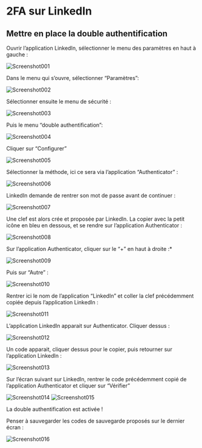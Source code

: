 # 2FA sur LinkedIn


## Mettre en place la double authentification

Ouvrir l’application LinkedIn, sélectionner le menu des paramètres en haut à gauche :

![Screenshot001](/screenshots/mfa-linkedin/screenshot001.png)

Dans le menu qui s’ouvre, sélectionner “Paramètres”:

![Screenshot002](/screenshots/mfa-linkedin/screenshot002.png)

Sélectionner ensuite le menu de sécurité :

![Screenshot003](/screenshots/mfa-linkedin/screenshot003.png)

Puis le menu “double authentification”:

![Screenshot004](/screenshots/mfa-linkedin/screenshot004.png)

Cliquer sur “Configurer”

![Screenshot005](/screenshots/mfa-linkedin/screenshot005.png)

Sélectionner la méthode, ici ce sera via l’application “Authenticator” :

![Screenshot006](/screenshots/mfa-linkedin/screenshot006.png)

LinkedIn demande de rentrer son mot de passe avant de continuer :

![Screenshot007](/screenshots/mfa-linkedin/screenshot007.png)

Une clef est alors crée et proposée par LinkedIn. La copier avec la petit icône en bleu en dessous, et se rendre sur l’application Authenticator :

![Screenshot008](/screenshots/mfa-linkedin/screenshot008.png)

Sur l’application Authenticator, cliquer sur le “+” en haut à droite :*

![Screenshot009](/screenshots/mfa-linkedin/screenshot009.png)

Puis sur “Autre” :

![Screenshot010](/screenshots/mfa-linkedin/screenshot010.png)

Rentrer ici le nom de l’application “LinkedIn” et coller la clef précédemment copiée depuis l’application LinkedIn :

![Screenshot011](/screenshots/mfa-linkedin/screenshot011.png)

L’application LinkedIn apparait sur Authenticator. Cliquer dessus :

![Screenshot012](/screenshots/mfa-linkedin/screenshot012.png)

Un code apparait, cliquer dessus pour le copier, puis retourner sur l’application LinkedIn :

![Screenshot013](/screenshots/mfa-linkedin/screenshot013.png)

Sur l’écran suivant sur LinkedIn, rentrer le code précédemment copié de l’application Authenticator et cliquer sur “Vérifier”

![Screenshot014](/screenshots/mfa-linkedin/screenshot014.png)
![Screenshot015](/screenshots/mfa-linkedin/screenshot015.png)

La double authentification est activée !

Penser à sauvegarder les codes de sauvegarde proposés sur le dernier écran :

![Screenshot016](/screenshots/mfa-linkedin/screenshot016.png)